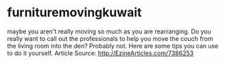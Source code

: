 # furnituremovingkuwait
maybe you aren't really moving so much as you are rearranging. Do you really want to call out the professionals to help you move the couch from the living room into the den? Probably not. Here are some tips you can use to do it yourself.  Article Source: http://EzineArticles.com/7386253
